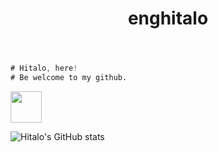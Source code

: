 <header>
  <h1 align="center">enghitalo</h1>
</header>

```v
# Hitalo, here!
# Be welcome to my github.
```

<a><img src="https://user-images.githubusercontent.com/63821277/185955184-5b12c60f-f976-4540-85e6-91a3d53b9e3e.png" height="50"></a>

![Hitalo's GitHub stats](https://github-readme-stats.vercel.app/api?username=enghitalo&show_icons=true)
